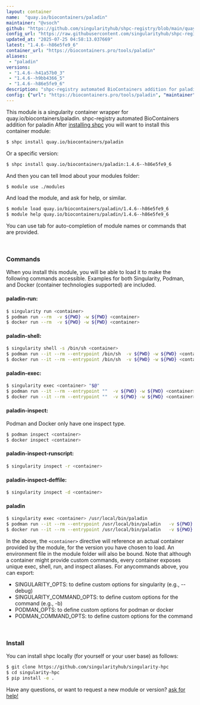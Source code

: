 ```yaml
---
layout: container
name:  "quay.io/biocontainers/paladin"
maintainer: "@vsoch"
github: "https://github.com/singularityhub/shpc-registry/blob/main/quay.io/biocontainers/paladin/container.yaml"
config_url: "https://raw.githubusercontent.com/singularityhub/shpc-registry/main/quay.io/biocontainers/paladin/container.yaml"
updated_at: "2025-07-25 04:58:13.037669"
latest: "1.4.6--h86e5fe9_6"
container_url: "https://biocontainers.pro/tools/paladin"
aliases:
 - "paladin"
versions:
 - "1.4.6--h41a57b0_3"
 - "1.4.6--h9bb4366_5"
 - "1.4.6--h86e5fe9_6"
description: "shpc-registry automated BioContainers addition for paladin"
config: {"url": "https://biocontainers.pro/tools/paladin", "maintainer": "@vsoch", "description": "shpc-registry automated BioContainers addition for paladin", "latest": {"1.4.6--h86e5fe9_6": "sha256:abe88c05916b32afa9bf372a1ad0e2f6569740c6c936ca6144dc701a170e7faf"}, "tags": {"1.4.6--h41a57b0_3": "sha256:e4afff1c8e0676c39d5d4deb39f02aefb3f81d2ff153aceb47554af1d6d92d41", "1.4.6--h9bb4366_5": "sha256:841ab0ba9a3c28a2aee66f185375972ce6101a9f8d3826b233be97a324c2503e", "1.4.6--h86e5fe9_6": "sha256:abe88c05916b32afa9bf372a1ad0e2f6569740c6c936ca6144dc701a170e7faf"}, "docker": "quay.io/biocontainers/paladin", "aliases": {"paladin": "/usr/local/bin/paladin"}}
---
```


This module is a singularity container wrapper for quay.io/biocontainers/paladin.
shpc-registry automated BioContainers addition for paladin
After [installing shpc](#install) you will want to install this container module:


```bash
$ shpc install quay.io/biocontainers/paladin
```

Or a specific version:

```bash
$ shpc install quay.io/biocontainers/paladin:1.4.6--h86e5fe9_6
```

And then you can tell lmod about your modules folder:

```bash
$ module use ./modules
```

And load the module, and ask for help, or similar.

```bash
$ module load quay.io/biocontainers/paladin/1.4.6--h86e5fe9_6
$ module help quay.io/biocontainers/paladin/1.4.6--h86e5fe9_6
```

You can use tab for auto-completion of module names or commands that are provided.

<br>

### Commands

When you install this module, you will be able to load it to make the following commands accessible.
Examples for both Singularity, Podman, and Docker (container technologies supported) are included.

#### paladin-run:

```bash
$ singularity run <container>
$ podman run --rm  -v ${PWD} -w ${PWD} <container>
$ docker run --rm  -v ${PWD} -w ${PWD} <container>
```

#### paladin-shell:

```bash
$ singularity shell -s /bin/sh <container>
$ podman run --it --rm --entrypoint /bin/sh  -v ${PWD} -w ${PWD} <container>
$ docker run --it --rm --entrypoint /bin/sh  -v ${PWD} -w ${PWD} <container>
```

#### paladin-exec:

```bash
$ singularity exec <container> "$@"
$ podman run --it --rm --entrypoint ""  -v ${PWD} -w ${PWD} <container> "$@"
$ docker run --it --rm --entrypoint ""  -v ${PWD} -w ${PWD} <container> "$@"
```

#### paladin-inspect:

Podman and Docker only have one inspect type.

```bash
$ podman inspect <container>
$ docker inspect <container>
```

#### paladin-inspect-runscript:

```bash
$ singularity inspect -r <container>
```

#### paladin-inspect-deffile:

```bash
$ singularity inspect -d <container>
```


#### paladin

```bash
$ singularity exec <container> /usr/local/bin/paladin
$ podman run --it --rm --entrypoint /usr/local/bin/paladin   -v ${PWD} -w ${PWD} <container> -c " $@"
$ docker run --it --rm --entrypoint /usr/local/bin/paladin   -v ${PWD} -w ${PWD} <container> -c " $@"
```



In the above, the `<container>` directive will reference an actual container provided
by the module, for the version you have chosen to load. An environment file in the
module folder will also be bound. Note that although a container
might provide custom commands, every container exposes unique exec, shell, run, and
inspect aliases. For anycommands above, you can export:

 - SINGULARITY_OPTS: to define custom options for singularity (e.g., --debug)
 - SINGULARITY_COMMAND_OPTS: to define custom options for the command (e.g., -b)
 - PODMAN_OPTS: to define custom options for podman or docker
 - PODMAN_COMMAND_OPTS: to define custom options for the command

<br>

### Install

You can install shpc locally (for yourself or your user base) as follows:

```bash
$ git clone https://github.com/singularityhub/singularity-hpc
$ cd singularity-hpc
$ pip install -e .
```

Have any questions, or want to request a new module or version? [ask for help!](https://github.com/singularityhub/singularity-hpc/issues)